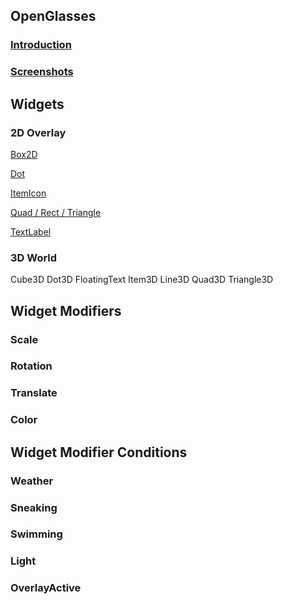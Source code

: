 ## OpenGlasses
### [Introduction](Introduction)
### [Screenshots](Screenshots)

## Widgets
### 2D Overlay
[Box2D](Box2D)

[Dot](Dot)

[ItemIcon](ItemIcon)

[Quad / Rect / Triangle](QuadRectTriangle)

[TextLabel](TextLabel)

### 3D World
Cube3D
Dot3D
FloatingText
Item3D
Line3D
Quad3D
Triangle3D

## Widget Modifiers
### Scale
### Rotation
### Translate
### Color

## Widget Modifier Conditions
### Weather
### Sneaking
### Swimming
### Light
### OverlayActive